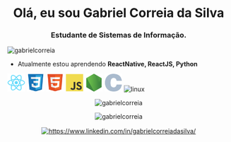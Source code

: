 <h1 align = "center"> Olá, eu sou Gabriel Correia da Silva </h1>
<h3 align = "center">Estudante de Sistemas de Informação.</h3>

<p align="left"><img src="https://komarev.com/ghpvc/?username=Gabriel110" alt="gabrielcorreia" /></p>

- Atualmente estou aprendendo **ReactNative, ReactJS, Python**

<p align="left">
 <img src="https://github.com/devicons/devicon/blob/master/icons/react/react-original.svg" alt="react" width="40" height="40"/>
 <img src="https://github.com/devicons/devicon/blob/master/icons/css3/css3-original.svg" alt="css3" width="40" height="40" />
 <img src="https://github.com/devicons/devicon/blob/master/icons/html5/html5-original.svg" alt="html5" width="40" height="40" />
 <img src="https://github.com/devicons/devicon/blob/master/icons/javascript/javascript-original.svg" alt="javascript" width="40" height="40" />
 <img src="https://github.com/devicons/devicon/blob/master/icons/nodejs/nodejs-original.svg" alt="nodejs" width="40" height="40" />
 <img src="https://github.com/devicons/devicon/blob/master/icons/c/c-original.svg" alt="c" width="40" height="40" />
 <img src="https://devicon.dev/devicon.git/icons/linux/linux-original.svg" alt="linux" width="40" height="40" />
</p>
<p align="center">
  <img src="https://github-readme-stats.vercel.app/api?username=Gabriel110&show_icons=true&count_private=true" alt="gabrielcorreia" />
</p>

<p align="center">
  <img src="https://github-readme-stats.vercel.app/api/top-langs/?username=Gabriel110" alt="gabrielcorreia" />
</p>

<p align="center">

 <a href="https://www.linkedin.com/in/gabrielcorreiadasilva/" target="blank">
  <img align="center" src="https://cdn.jsdelivr.net/npm/simple-icons@3.0.1/icons/linkedin.svg" alt="https://www.linkedin.com/in/gabrielcorreiadasilva/" height="20" width="20" />
 </a>
</p>
